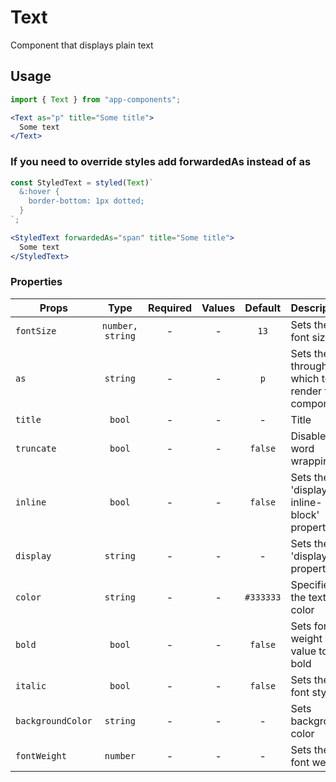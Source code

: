 # Text

Component that displays plain text

## Usage

```js
import { Text } from "app-components";
```

```jsx
<Text as="p" title="Some title">
  Some text
</Text>
```

### If you need to override styles add forwardedAs instead of as

```js
const StyledText = styled(Text)`
  &:hover {
    border-bottom: 1px dotted;
  }
`;
```

```jsx
<StyledText forwardedAs="span" title="Some title">
  Some text
</StyledText>
```

### Properties

| Props             |       Type       | Required | Values |  Default  | Description                                        |
| ----------------- | :--------------: | :------: | :----: | :-------: | -------------------------------------------------- |
| `fontSize`        | `number, string` |    -     |   -    |   `13`    | Sets the font size                                 |
| `as`              |     `string`     |    -     |   -    |    `p`    | Sets the tag through which to render the component |
| `title`           |      `bool`      |    -     |   -    |     -     | Title                                              |
| `truncate`        |      `bool`      |    -     |   -    |  `false`  | Disables word wrapping                             |
| `inline`          |      `bool`      |    -     |   -    |  `false`  | Sets the 'display: inline-block' property          |
| `display`         |     `string`     |    -     |   -    |     -     | Sets the 'display' property                        |
| `color`           |     `string`     |    -     |   -    | `#333333` | Specifies the text color                           |
| `bold`            |      `bool`      |    -     |   -    |  `false`  | Sets font weight value ​​to bold                   |
| `italic`          |      `bool`      |    -     |   -    |  `false`  | Sets the font style                                |
| `backgroundColor` |     `string`     |    -     |   -    |     -     | Sets background color                              |
| `fontWeight`      |     `number`     |    -     |   -    |     -     | Sets the font weight                               |
